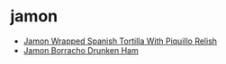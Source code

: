 # jamon

 * [Jamon Wrapped Spanish Tortilla With Piquillo Relish](../../index/j/jamon-wrapped-spanish-tortilla-with-piquillo-relish.json)
 * [Jamon Borracho Drunken Ham](../../index/j/jamon-borracho-drunken-ham.json)
